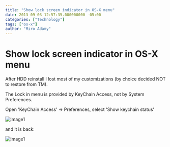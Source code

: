```yaml
---
title: "Show lock screen indicator in OS-X menu"
date: 2013-09-03 12:57:35.000000000 -05:00
categories: ["Technology"]
tags: ["os-x"]
author: "Miro Adamy"
---
```



# Show lock screen indicator in OS-X menu

After HDD reinstall I lost most of my customizations (by choice decided NOT to restore from TM).

The Lock in menu is provided by KeyChain Access, not by System Preferences.

Open 'KeyChain Access' -> Preferences, select 'Show keychain status' 

![image1](/images/2013-09-03_1.30.08.png)

and it is back:

![image1](/images/2013-09-03_1.29.34.png)

